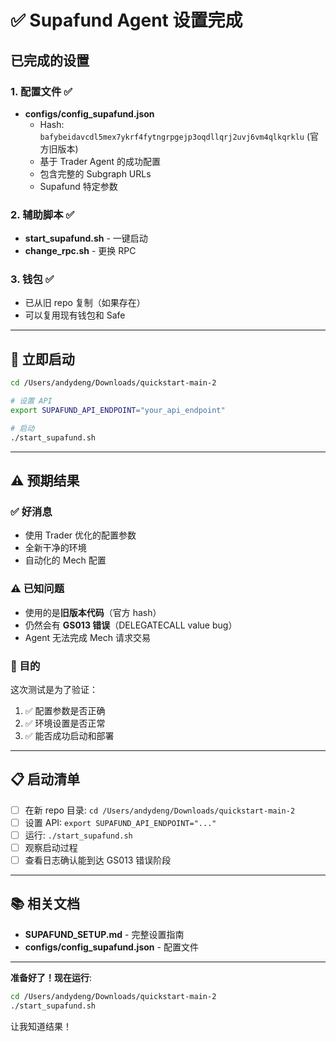 # ✅ Supafund Agent 设置完成

## 已完成的设置

### 1. 配置文件 ✅
- **configs/config_supafund.json**
  - Hash: `bafybeidavcdl5mex7ykrf4fytngrpgejp3oqdllqrj2uvj6vm4qlkqrklu` (官方旧版本)
  - 基于 Trader Agent 的成功配置
  - 包含完整的 Subgraph URLs
  - Supafund 特定参数

### 2. 辅助脚本 ✅
- **start_supafund.sh** - 一键启动
- **change_rpc.sh** - 更换 RPC

### 3. 钱包 ✅
- 已从旧 repo 复制（如果存在）
- 可以复用现有钱包和 Safe

---

## 🚀 立即启动

```bash
cd /Users/andydeng/Downloads/quickstart-main-2

# 设置 API
export SUPAFUND_API_ENDPOINT="your_api_endpoint"

# 启动
./start_supafund.sh
```

---

## ⚠️ 预期结果

### ✅ 好消息
- 使用 Trader 优化的配置参数
- 全新干净的环境
- 自动化的 Mech 配置

### ⚠️ 已知问题
- 使用的是**旧版本代码**（官方 hash）
- 仍然会有 **GS013 错误**（DELEGATECALL value bug）
- Agent 无法完成 Mech 请求交易

### 🎯 目的
这次测试是为了验证：
1. ✅ 配置参数是否正确
2. ✅ 环境设置是否正常
3. ✅ 能否成功启动和部署

---

## 📋 启动清单

- [ ] 在新 repo 目录: `cd /Users/andydeng/Downloads/quickstart-main-2`
- [ ] 设置 API: `export SUPAFUND_API_ENDPOINT="..."`
- [ ] 运行: `./start_supafund.sh`
- [ ] 观察启动过程
- [ ] 查看日志确认能到达 GS013 错误阶段

---

## 📚 相关文档

- **SUPAFUND_SETUP.md** - 完整设置指南
- **configs/config_supafund.json** - 配置文件

---

**准备好了！现在运行**:

```bash
cd /Users/andydeng/Downloads/quickstart-main-2
./start_supafund.sh
```

让我知道结果！
